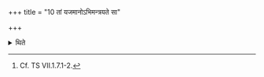 +++
title = "10 तां यजमानोऽभिमन्त्रयते सा"

+++

<details><summary>थिते</summary>

10. The sacrificer addresses her (the cow) with sā mā suvargam....[^1]  

[^1]: Cf. TS VII.1.7.1-2. 

</details>
